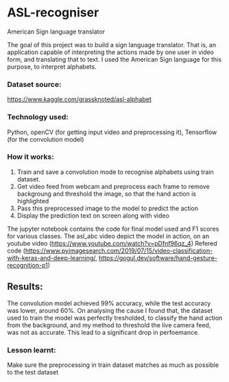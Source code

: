 # ASL-recogniser
American Sign language translator

The goal of this project was to build a sign language translator. That is, an application capable of interpreting the actions made by one user in video form, and translating that to text. I used the American Sign language for this purpose, to interpret alphabets.

### Dataset source:
  https://www.kaggle.com/grassknoted/asl-alphabet
  
### Technology used:
Python, openCV (for getting input video and preprocessing it), Tensorflow (for the convolution model)
  
### How it works:
1. Train and save a convolution mode to recognise alphabets using train dataset.
2. Get video feed from webcam and preprocess each frame to remove backgroung and threshold the image, so that the hand action is highlighted
3. Pass this preprocessed image to the model to predict the action
4. Display the prediction text on screen along with video
  
The jupyter notebook contains the code for final model used and F1 scores for various classes.
The asl_abc video depict the model in action, on an youtube video (https://www.youtube.com/watch?v=pDfnf96qz_4)
Refered code (https://www.pyimagesearch.com/2019/07/15/video-classification-with-keras-and-deep-learning/, https://gogul.dev/software/hand-gesture-recognition-p1)

## Results: 
  The convolution model achieved 99% accuracy, while the test accuracy was lower, around 60%. On analysing the cause I found that, the dataset used to train the model was perfectly tresholded, to classify the hand action from the background, and my method to threshold the live camera feed, was not as accurate. This lead to a significant drop in perfoemance.
  
### Lesson learnt: 
Make sure the preprocessing in train dataset matches as much as possible to the test dataset
